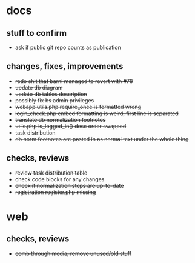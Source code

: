 # docs
## stuff to confirm
- ask if public git repo counts as publication

## changes, fixes, improvements
- ~~redo shit that barni managed to revert with #78~~
- ~~update db diagram~~
- ~~update db tables description~~
- ~~possibly fix bs admin privileges~~
- ~~webapp utils.php require_once is formatted wrong~~
- ~~login_check.php embed formatting is weird, first line is separated~~
- ~~translate db normalization footnotes~~
- ~~utils.php is_logged_in() desc order swapped~~
- ~~task distribution~~
- ~~db norm footnotes are pasted in as normal text under the whole thing~~

## checks, reviews
- ~~review task distribution table~~
- check code blocks for any changes
- ~~check if normalization steps are up-to-date~~
- ~~registration register.php missing~~

# web
## checks, reviews
- ~~comb through media, remove unused/old stuff~~
